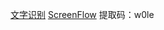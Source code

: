 [文字识别](./Mac/Daily/screenManager)
[ScreenFlow](https://pan.baidu.com/s/1ztlpoIE7TjQY3_CzsQs_OQ)
提取码：w0le